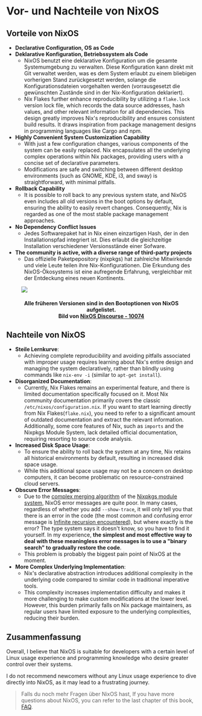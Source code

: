 # Vor- und Nachteile von NixOS

## Vorteile von NixOS

- **Declarative Configuration, OS as Code**
- **Deklarative Konfiguration, Betriebssystem als Code**
  - NixOS benutzt eine deklarative Konfiguration um die gesamte Systemumgebung zu verwalten. Diese Konfiguration kann direkt mit Git verwaltet werden, was es dem System erlaubt zu einem bliebigen vorherigen Stand zurückgesetzt werden, solange die Konfigurationsdateien vorgehalten werden (vorrausgesetzt die gewünschten Zustände sind in der Nix-Konfiguration deklariert).
  - Nix Flakes further enhance reproducibility by utilizing a `flake.lock` version lock file, which records the data source addresses, hash values, and other relevant information for all dependencies. This design greatly improves Nix's reproducibility and ensures consistent build results. It draws inspiration from package management designs in programming languages like Cargo and npm.
- **Highly Convenient System Customization Capability**
  - With just a few configuration changes, various components of the system can  be easily replaced. Nix encapsulates all the underlying complex operations within Nix packages, providing users with a concise set of declarative parameters.
  - Modifications are safe and switching between different desktop environments (such as GNOME, KDE, i3, and sway) is straightforward, with minimal pitfalls.
- **Rollback Capability**
  - It is possible to roll back to any previous system state, and NixOS even includes all old versions in the boot options by default, ensuring the ability to easily revert changes. Consequently, Nix is regarded as one of the most stable package management approaches.
- **No Dependency Conflict Issues**
  - Jedes Softwarepaket hat in Nix einen einzartigen Hash, der in den Installationspfad integriert ist. Dies erlaubt die gleichzeitige Installation verschiedener Versionsstände einer Sofware.
- **The community is active, with a diverse range of third-party projects**
  - Das offizielle Paketpepository (nixpkgs) hat zahlreiche Mitwirkende und viele Leute teilen ihre Nix-Konfigurationen. Die Erkundung des NixOS-Ökosystems ist eine aufregende Erfahrung, vergleichbar mit der Entdeckung eines neuen Kontinents.

<figure>
  <img src="/nixos-bootloader.avif">
  <figcaption>
    <h4 align="center">Alle früheren Versionen sind in den Bootoptionen von NixOS aufgelistet.<br>
      Bild von
      <a href="https://discourse.nixos.org/t/how-to-make-uefis-grub2-menu-the-same-as-bioss-one/10074" target="_blank" rel="noopener noreferrer">
        NixOS Discourse - 10074
      </a>
    </h4>
  </figcaption>
</figure>

## Nachteile von NixOS

- **Steile Lernkurve**:
  - Achieving complete reproducibility and avoiding pitfalls associated with improper usage requires learning about Nix's entire design and managing the system declaratively, rather than blindly using commands like `nix-env -i` (similar to `apt-get install`).
- **Disorganized Documentation**:
  - Currently, Nix Flakes remains an experimental feature, and there is limited
    documentation specifically focused on it. Most Nix community documentation primarily covers the classic `/etc/nixos/configuration.nix`. If you want to start learning directly from Nix Flakes(`flake.nix`), you need to refer to a significant amount of outdated documentation and extract the relevant information. Additionally, some core features of Nix, such as `imports` and the Nixpkgs Module System, lack detailed official documentation, requiring resorting to source code analysis.
- **Increased Disk Space Usage**:
  - To ensure the ability to roll back the system at any time, Nix retains all historical environments by default, resulting in increased disk space usage.
  - While this additional space usage may not be a concern on desktop computers, it can become problematic on resource-constrained cloud servers.
- **Obscure Error Messages**:
  - Due to the [complex merging algorithm](https://discourse.nixos.org/t/best-resources-for-learning-about-the-nixos-module-system/1177/4) of the [Nixpkgs module system](../other-usage-of-flakes/module-system.md), NixOS error
    messages are quite poor. In many cases, regardless of whether you add `--show-trace`, it will only tell you that there is an error in the code (the most common and confusing error message is [Infinite recursion encountered](https://discourse.nixos.org/t/infinite-recursion-encountered-by-making-module-configurable/23508/2)), but where exactly is the error? The type system says it doesn't know, so you have to find it yourself. In my experience, **the simplest and most effective way to deal with these meaningless error messages is to use a "binary search" to gradually restore the code**.
  - This problem is probably the biggest pain point of NixOS at the moment.
- **More Complex Underlying Implementation**:
  - Nix's declarative abstraction introduces additional complexity in the underlying code compared to similar code in traditional imperative tools.
  - This complexity increases implementation difficulty and makes it more challenging to make custom modifications at the lower level. However, this burden primarily falls on Nix package maintainers, as regular users have limited exposure to the underlying complexities, reducing their burden.

## Zusammenfassung

Overall, I believe that NixOS is suitable for developers with a certain level of Linux usage experience and programming knowledge who desire greater control over their systems.

I do not recommend newcomers without any Linux usage experience to dive directly into NixOS, as it may lead to a frustrating journey.

>Falls du noch mehr Fragen über NixOS hast, 
> If you have more questions about NixOS, you can refer to the last chapter of this book,
> [FAQ](../faq/).
